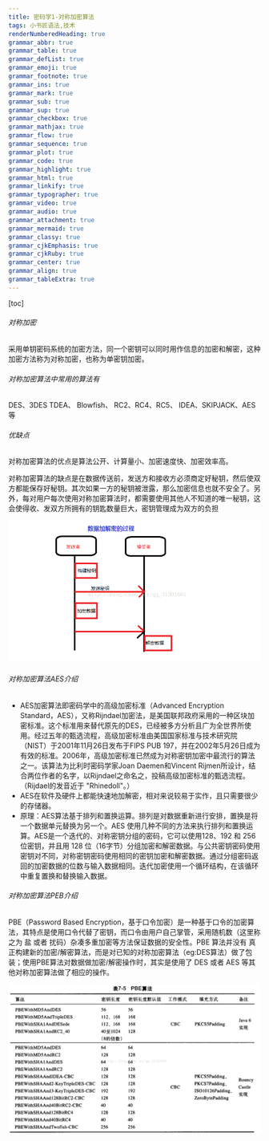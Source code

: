 ```yaml
---
title: 密码学1-对称加密算法
tags: 小书匠语法,技术
renderNumberedHeading: true
grammar_abbr: true
grammar_table: true
grammar_defList: true
grammar_emoji: true
grammar_footnote: true
grammar_ins: true
grammar_mark: true
grammar_sub: true
grammar_sup: true
grammar_checkbox: true
grammar_mathjax: true
grammar_flow: true
grammar_sequence: true
grammar_plot: true
grammar_code: true
grammar_highlight: true
grammar_html: true
grammar_linkify: true
grammar_typographer: true
grammar_video: true
grammar_audio: true
grammar_attachment: true
grammar_mermaid: true
grammar_classy: true
grammar_cjkEmphasis: true
grammar_cjkRuby: true
grammar_center: true
grammar_align: true
grammar_tableExtra: true
---
```


[toc]

###### 对称加密
采用单钥密码系统的加密方法，同一个密钥可以同时用作信息的加密和解密，这种加密方法称为对称加密，也称为单密钥加密。

###### 对称加密算法中常用的算法有
DES、3DES
TDEA、
Blowfish、
RC2、RC4、RC5、
IDEA、SKIPJACK、AES 等

###### 优缺点
对称加密算法的优点是算法公开、计算量小、加密速度快、加密效率高。

对称加密算法的缺点是在数据传送前，发送方和接收方必须商定好秘钥，然后使双方都能保存好秘钥。其次如果一方的秘钥被泄露，那么加密信息也就不安全了。另外，每对用户每次使用对称加密算法时，都需要使用其他人不知道的唯一秘钥，这会使得收、发双方所拥有的钥匙数量巨大，密钥管理成为双方的负担

![](https://raw.githubusercontent.com/OliverRen/olili_blog_img/master/密码学1-对称加密算法/2020811/1597124870732.png)

###### 对称加密算法AES介绍

- AES加密算法即密码学中的高级加密标准（Advanced Encryption Standard，AES），又称Rijndael加密法，是美国联邦政府采用的一种区块加密标准。这个标准用来替代原先的DES，已经被多方分析且广为全世界所使用。经过五年的甄选流程，高级加密标准由美国国家标准与技术研究院 （NIST）于2001年11月26日发布于FIPS PUB 197，并在2002年5月26日成为有效的标准。2006年，高级加密标准已然成为对称密钥加密中最流行的算法之一。该算法为比利时密码学家Joan Daemen和Vincent Rijmen所设计，结合两位作者的名字，以Rijndael之命名之，投稿高级加密标准的甄选流程。（Rijdael的发音近于 "Rhinedoll"。）
- AES在软件及硬件上都能快速地加解密，相对来说较易于实作，且只需要很少的存储器。
- 原理：AES算法基于排列和置换运算。排列是对数据重新进行安排，置换是将一个数据单元替换为另一个。AES 使用几种不同的方法来执行排列和置换运算。AES是一个迭代的、对称密钥分组的密码，它可以使用128、192 和 256 位密钥，并且用 128 位（16字节）分组加密和解密数据。与公共密钥密码使用密钥对不同，对称密钥密码使用相同的密钥加密和解密数据。通过分组密码返回的加密数据的位数与输入数据相同。迭代加密使用一个循环结构，在该循环中重复置换和替换输入数据。

###### 对称加密算法PEB介绍

PBE（Password Based Encryption，基于口令加密）是一种基于口令的加密算法，其特点是使用口令代替了密钥，而口令由用户自己掌管，采用随机数（这里称之为 盐 或者 扰码）杂凑多重加密等方法保证数据的安全性。PBE 算法并没有 真正构建新的加密/解密算法，而是对已知的对称加密算法（eg:DES算法）做了包装；使用PBE算法对数据做加密/解密操作时，其实是使用了 DES 或者 AES 等其他对称加密算法做了相应的操作。

![](https://raw.githubusercontent.com/OliverRen/olili_blog_img/master/密码学1-对称加密算法/2020811/1597124870733.png)